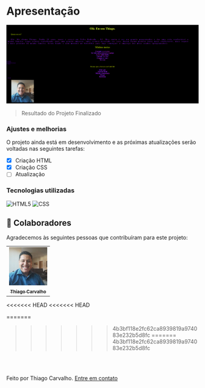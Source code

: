 # Apresentação




<img src="./Assets/Image.png" alt="project finalized">

> Resultado do Projeto Finalizado

### Ajustes e melhorias

O projeto ainda está em desenvolvimento e as próximas atualizações serão voltadas nas seguintes tarefas:

- [x] Criação HTML
- [x] Criação CSS
- [ ] Atualização 

### Tecnologias utilizadas

  ![HTML5](https://img.shields.io/badge/-HTML5-333333?style=flat&logo=HTML5) ![CSS](https://img.shields.io/badge/-CSS-333333?style=flat&logo=CSS3&logoColor=1572B6)

## 🤝 Colaboradores

Agradecemos às seguintes pessoas que contribuíram para este projeto:

<table>
  <tr>
    <td align="center">
      <a href="https://www.linkedin.com/in/thiago-c-a47428142/">
        <img src="./eu.jpg" width="100px;" alt="Foto do Thiago"/><br>
        <sub>
          <b>Thiago Carvalho</b>
        </sub>
      </a>
    </td>
  </tr>
</table>
<<<<<<< HEAD
<<<<<<< HEAD

=======
>>>>>>> 4b3bf118e2fc62ca8939819a974083e232b5d8fc
=======
>>>>>>> 4b3bf118e2fc62ca8939819a974083e232b5d8fc
<br>
<br>

Feito por Thiago Carvalho. <a href="https://www.linkedin.com/in/thiago-c-a47428142/detail/contact-info/"> Entre em contato </a>


